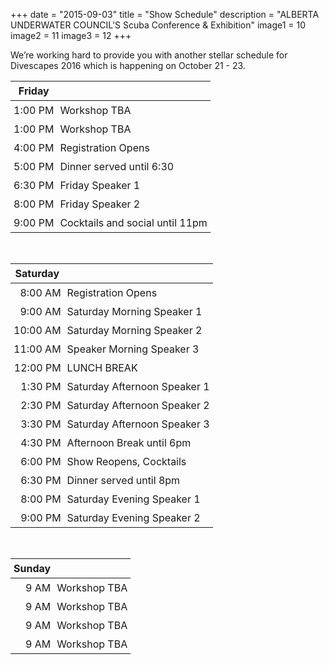 +++
date        = "2015-09-03"
title       = "Show Schedule"
description = "ALBERTA UNDERWATER COUNCIL'S Scuba Conference & Exhibition"
image1 = 10
image2 = 11
image3 = 12
+++

We’re working hard to provide you with another stellar schedule for Divescapes 2016 which is happening on October 21 - 23.

<style type="text/css">
th, td { padding: 5px; }
</style>

<table>
<thead>
<tr>
<th><strong>Friday</strong></th>
<th></th></tr>
</thead>
<tbody>
<tr><td align="right">1:00 PM</td><td>Workshop TBA</td></tr>
<tr><td align="right">1:00 PM</td><td>Workshop TBA</td></tr>
<tr><td align="right">4:00 PM</td><td>Registration Opens</td></tr>
<tr><td align="right">5:00 PM</td><td>Dinner served until 6:30</td></tr>
<tr><td align="right">6:30 PM</td><td>Friday Speaker 1</td></tr>
<tr><td align="right">8:00 PM</td><td>Friday Speaker 2</td></tr>
<tr><td align="right">9:00 PM</td><td>Cocktails and social until 11pm</td></tr>
</tbody>
</table>
<br/>
<table>
<thead>
<tr>
<th><strong>Saturday</strong></th>
<th></th></tr>
</thead>
<tbody>
<tr><td align="right">8:00 AM</td><td>Registration Opens</td></tr>
<tr><td align="right">9:00 AM</td><td>Saturday Morning Speaker 1</td></tr>
<tr><td align="right">10:00 AM</td><td>Saturday Morning Speaker 2</td></tr>
<tr><td align="right">11:00 AM</td><td>Speaker Morning Speaker 3</td></tr>
<tr><td align="right">12:00 PM</td><td>LUNCH BREAK</td></tr>
<tr><td align="right">1:30 PM</td><td>Saturday Afternoon Speaker 1</td></tr>
<tr><td align="right">2:30 PM</td><td>Saturday Afternoon Speaker 2</td></tr>
<tr><td align="right">3:30 PM</td><td>Saturday Afternoon Speaker 3</td></tr>
<tr><td align="right">4:30 PM</td><td>Afternoon Break until 6pm</td></tr>
<tr><td align="right">6:00 PM</td><td>Show Reopens, Cocktails</td></tr>
<tr><td align="right">6:30 PM</td><td>Dinner served until 8pm</td></tr>
<tr><td align="right">8:00 PM</td><td>Saturday Evening Speaker 1</td></tr>
<tr><td align="right">9:00 PM</td><td>Saturday Evening Speaker 2</td></tr>
</tbody>
</table>
<br/>
<table>
<thead>
<tr>
<th><strong>Sunday</strong></th>
<th></th></tr>
</thead>
<tbody>
<tr><td align="right">9 AM</td><td>Workshop TBA</td></tr>
<tr><td align="right">9 AM</td><td>Workshop TBA</td></tr>
<tr><td align="right">9 AM</td><td>Workshop TBA</td></tr>
<tr><td align="right">9 AM</td><td>Workshop TBA</td></tr>
</tbody>
</table>
